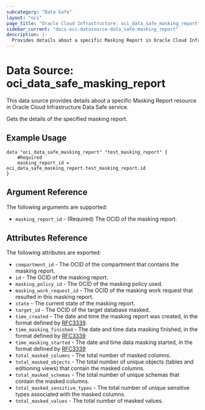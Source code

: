 ```yaml
---
subcategory: "Data Safe"
layout: "oci"
page_title: "Oracle Cloud Infrastructure: oci_data_safe_masking_report"
sidebar_current: "docs-oci-datasource-data_safe-masking_report"
description: |-
  Provides details about a specific Masking Report in Oracle Cloud Infrastructure Data Safe service
---
```


# Data Source: oci_data_safe_masking_report
This data source provides details about a specific Masking Report resource in Oracle Cloud Infrastructure Data Safe service.

Gets the details of the specified masking report.

## Example Usage

```hcl
data "oci_data_safe_masking_report" "test_masking_report" {
	#Required
	masking_report_id = oci_data_safe_masking_report.test_masking_report.id
}
```

## Argument Reference

The following arguments are supported:

* `masking_report_id` - (Required) The OCID of the masking report.


## Attributes Reference

The following attributes are exported:

* `compartment_id` - The OCID of the compartment that contains the masking report.
* `id` - The OCID of the masking report.
* `masking_policy_id` - The OCID of the masking policy used.
* `masking_work_request_id` - The OCID of the masking work request that resulted in this masking report.
* `state` - The current state of the masking report.
* `target_id` - The OCID of the target database masked.
* `time_created` - The date and time the masking report was created, in the format defined by [RFC3339](https://tools.ietf.org/html/rfc3339). 
* `time_masking_finished` - The date and time data masking finished, in the format defined by [RFC3339](https://tools.ietf.org/html/rfc3339)
* `time_masking_started` - The date and time data masking started, in the format defined by [RFC3339](https://tools.ietf.org/html/rfc3339)
* `total_masked_columns` - The total number of masked columns.
* `total_masked_objects` - The total number of unique objects (tables and editioning views) that contain the masked columns.
* `total_masked_schemas` - The total number of unique schemas that contain the masked columns.
* `total_masked_sensitive_types` - The total number of unique sensitive types associated with the masked columns.
* `total_masked_values` - The total number of masked values.

